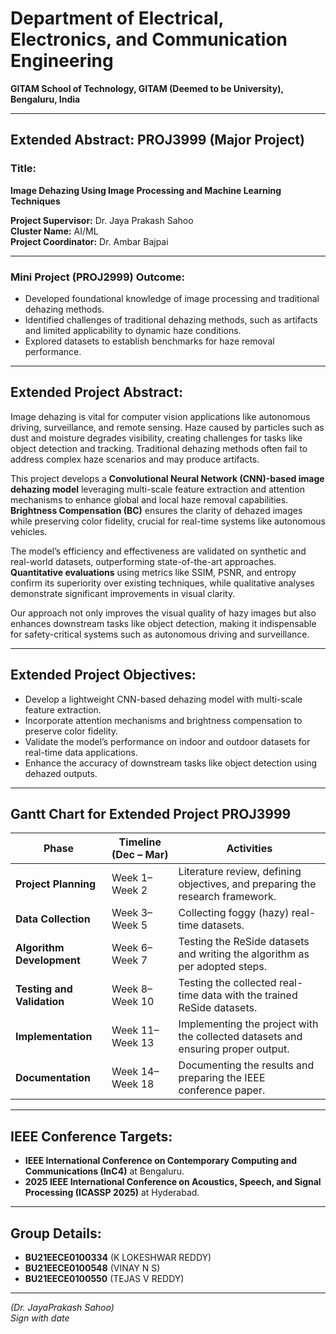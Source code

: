# Department of Electrical, Electronics, and Communication Engineering  
**GITAM School of Technology, GITAM (Deemed to be University), Bengaluru, India**

---

## Extended Abstract: PROJ3999 (Major Project)  

### Title:  
**Image Dehazing Using Image Processing and Machine Learning Techniques**  

**Project Supervisor:** Dr. Jaya Prakash Sahoo  
**Cluster Name:** AI/ML  
**Project Coordinator:** Dr. Ambar Bajpai  

---

### Mini Project (PROJ2999) Outcome:  

- Developed foundational knowledge of image processing and traditional dehazing methods.  
- Identified challenges of traditional dehazing methods, such as artifacts and limited applicability to dynamic haze conditions.  
- Explored datasets to establish benchmarks for haze removal performance.  

---

## Extended Project Abstract:  

Image dehazing is vital for computer vision applications like autonomous driving, surveillance, and remote sensing. Haze caused by particles such as dust and moisture degrades visibility, creating challenges for tasks like object detection and tracking. Traditional dehazing methods often fail to address complex haze scenarios and may produce artifacts.  

This project develops a **Convolutional Neural Network (CNN)-based image dehazing model** leveraging multi-scale feature extraction and attention mechanisms to enhance global and local haze removal capabilities. **Brightness Compensation (BC)** ensures the clarity of dehazed images while preserving color fidelity, crucial for real-time systems like autonomous vehicles.  

The model’s efficiency and effectiveness are validated on synthetic and real-world datasets, outperforming state-of-the-art approaches. **Quantitative evaluations** using metrics like SSIM, PSNR, and entropy confirm its superiority over existing techniques, while qualitative analyses demonstrate significant improvements in visual clarity.  

Our approach not only improves the visual quality of hazy images but also enhances downstream tasks like object detection, making it indispensable for safety-critical systems such as autonomous driving and surveillance.  

---

## Extended Project Objectives:  

- Develop a lightweight CNN-based dehazing model with multi-scale feature extraction.  
- Incorporate attention mechanisms and brightness compensation to preserve color fidelity.  
- Validate the model’s performance on indoor and outdoor datasets for real-time data applications.  
- Enhance the accuracy of downstream tasks like object detection using dehazed outputs.  

---

## Gantt Chart for Extended Project PROJ3999  

| **Phase**                | **Timeline (Dec – Mar)** | **Activities**                                      |
|--------------------------|--------------------------|---------------------------------------------------|
| **Project Planning**     | Week 1–Week 2           | Literature review, defining objectives, and preparing the research framework. |
| **Data Collection**      | Week 3–Week 5           | Collecting foggy (hazy) real-time datasets.       |
| **Algorithm Development**| Week 6–Week 7           | Testing the ReSide datasets and writing the algorithm as per adopted steps. |
| **Testing and Validation**| Week 8–Week 10         | Testing the collected real-time data with the trained ReSide datasets. |
| **Implementation**       | Week 11–Week 13         | Implementing the project with the collected datasets and ensuring proper output. |
| **Documentation**        | Week 14–Week 18         | Documenting the results and preparing the IEEE conference paper. |

---

## IEEE Conference Targets:  

- **IEEE International Conference on Contemporary Computing and Communications (InC4)** at Bengaluru.  
- **2025 IEEE International Conference on Acoustics, Speech, and Signal Processing (ICASSP 2025)** at Hyderabad.  

---

## Group Details:  

- **BU21EECE0100334** (K LOKESHWAR REDDY)  
- **BU21EECE0100548** (VINAY N S)  
- **BU21EECE0100550** (TEJAS V REDDY)  

---

*(Dr. JayaPrakash Sahoo)*  
*Sign with date*  

